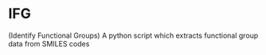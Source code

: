 # IFG
(Identify Functional Groups)
A python script which extracts functional group data from SMILES codes
